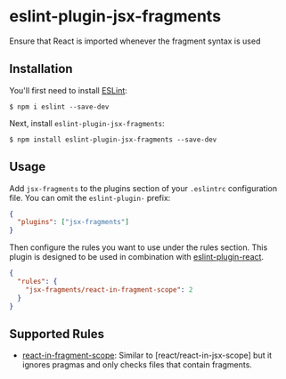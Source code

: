 # eslint-plugin-jsx-fragments

Ensure that React is imported whenever the fragment syntax is used

## Installation

You'll first need to install [ESLint](http://eslint.org):

```
$ npm i eslint --save-dev
```

Next, install `eslint-plugin-jsx-fragments`:

```
$ npm install eslint-plugin-jsx-fragments --save-dev
```

## Usage

Add `jsx-fragments` to the plugins section of your `.eslintrc` configuration file. You can omit the `eslint-plugin-` prefix:

```json
{
  "plugins": ["jsx-fragments"]
}
```

Then configure the rules you want to use under the rules section. This plugin is designed to be used in combination with [eslint-plugin-react](https://github.com/yannickcr/eslint-plugin-react).

```json
{
  "rules": {
    "jsx-fragments/react-in-fragment-scope": 2
  }
}
```

## Supported Rules

- [react-in-fragment-scope](https://github.com/jaronheard/eslint-plugin-jsx-fragments/blob/master/docs/rules/react-in-fragment-scope.md): Similar to [react/react-in-jsx-scope] but it ignores pragmas and only checks files that contain fragments.
